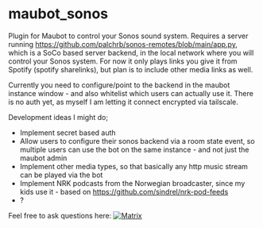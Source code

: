 # maubot_sonos
Plugin for Maubot to control your Sonos sound system. Requires a server running https://github.com/palchrb/sonos-remotes/blob/main/app.py, which is a SoCo based server backend, in the local network where you will control your Sonos system. For now it only plays links you give it from Spotify (spotify sharelinks), but plan is to include other media links as well.

Currently you need to configure/point to the backend in the maubot instance window - and also whitelist which users can actually use it. There is no auth yet, as myself I am letting it connect encrypted via tailscale.

Development ideas I might do;
- Implement secret based auth
- Allow users to configure their sonos backend via a room state event, so multiple users can use the bot on the same instance - and not just the maubot admin
- Implement other media types, so that basically any http music stream can be played via the bot
- Implement NRK podcasts from the Norwegian broadcaster, since my kids use it - based on https://github.com/sindrel/nrk-pod-feeds
- ?


Feel free to ask questions here: [![Matrix](https://img.shields.io/badge/Matrix-Join%20chat-000?logo=matrix&logoColor=white)](https://matrix.to/#/#sonosremotes:vibb.me)

